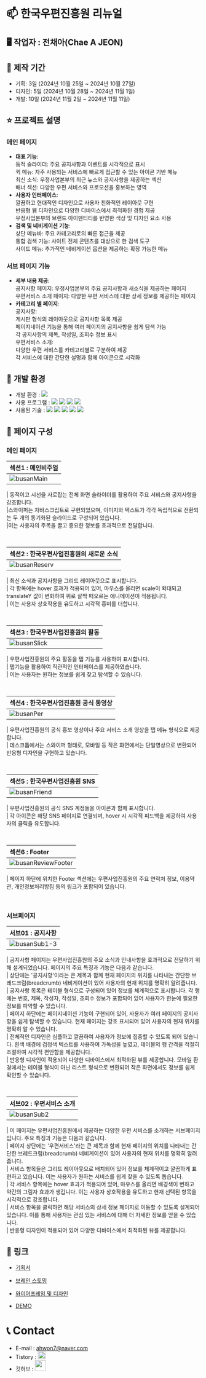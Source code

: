 # 📫 한국우편진흥원 리뉴얼

## 🖥 작업자 : 전채아(Chae A JEON)

## 📅 제작 기간
- 기획: 3일 (2024년 10월 25일 ~ 2024년 10월 27일)
- 디자인: 5일 (2024년 10월 28일 ~ 2024년 11월 1일)
- 개발: 10일 (2024년 11월 2일 ~ 2024년 11월 11일)

## ⭐️ 프로젝트 설명

### 메인 페이지 
- <b>대표 기능</b>: <br>
           동적 슬라이더: 주요 공지사항과 이벤트를 시각적으로 표시<br>
           퀵 메뉴: 자주 사용되는 서비스에 빠르게 접근할 수 있는 아이콘 기반 메뉴<br>
           최신 소식: 우정사업본부의 최근 뉴스와 공지사항을 제공하는 섹션<br>
           배너 섹션: 다양한 우편 서비스와 프로모션을 홍보하는 영역<br>
- <b>사용자 인터페이스</b>:<br>
                   깔끔하고 현대적인 디자인으로 사용자 친화적인 레이아웃 구현<br>
                   반응형 웹 디자인으로 다양한 디바이스에서 최적화된 경험 제공<br>
                   우정사업본부의 브랜드 아이덴티티를 반영한 색상 및 디자인 요소 사용<br>
- <b>검색 및 네비게이션 기능</b>:<br>
                        상단 메뉴바: 주요 카테고리로의 빠른 접근을 제공<br>
                        통합 검색 기능: 사이트 전체 콘텐츠를 대상으로 한 검색 도구<br>
                        사이드 메뉴: 추가적인 네비게이션 옵션을 제공하는 확장 가능한 메뉴<br>

### 서브 페이지 기능

- <b>세부 내용 제공</b>:<br>
  공지사항 페이지: 우정사업본부의 주요 공지사항과 새소식을 제공하는 페이지<br>
  우편서비스 소개 페이지: 다양한 우편 서비스에 대한 상세 정보를 제공하는 페이지<br>
- <b>카테고리 별 페이지</b>: <br>
공지사항:<br>
게시판 형식의 레이아웃으로 공지사항 목록 제공<br>
페이지네이션 기능을 통해 여러 페이지의 공지사항을 쉽게 탐색 가능<br>
각 공지사항의 제목, 작성일, 조회수 정보 표시<br>
우편서비스 소개:<br>
다양한 우편 서비스를 카테고리별로 구분하여 제공<br>
각 서비스에 대한 간단한 설명과 함께 아이콘으로 시각화


## 💾 개발 환경

- 개발 환경 : <img src="https://img.shields.io/badge/windows10-0078D6?style=flat-square&logo=windows10&logoColor=white"/>
- 사용 프로그램 : <img src="https://img.shields.io/badge/Vs code-007ACC?style=flat-square&logo=visualstudiocode&logoColor=white"/> <img src="https://img.shields.io/badge/Photoshop-31A8FF?style=flat-square&logo=adobephotoshop&logoColor=white"/> <img src="https://img.shields.io/badge/Illustrator-f8a829?style=flat-square&logo=adobeillustrator&logoColor=white"/> <img src="https://img.shields.io/badge/figma-F24E1E?style=flat-square&logo=figma&logoColor=white"/>
- 사용된 기술 :
  <img src="https://img.shields.io/badge/html5-E34F26?style=flat-square&logo=html5&logoColor=white"> <img src="https://img.shields.io/badge/css3-1572B6?style=flat-square&logo=css3&logoColor=white"> <img src="https://img.shields.io/badge/jQuery-0769AD?style=flat-square&logo=jQuery&logoColor=white"> <img src="https://img.shields.io/badge/JavaScript-F7DF1E?style=flat-square&logo=JavaScript&logoColor=white"> <img src="https://img.shields.io/badge/Swiper-6332F6?style=flat-square&logo=Swiper&logoColor=white">



## 📝 페이지 구성

### 메인 페이지

| 섹션1 : 메인비주얼                                                                                                      |
| :---------------------------------------------------------------------------------------------------------------------- |
| ![busanMain]() |

| 동적이고 시선을 사로잡는 전체 화면 슬라이더를 활용하여 주요 서비스와 공지사항을 강조합니다.<br> 
|스와이퍼는 자바스크립트로 구현되었으며, 이미지와 텍스트가 각각 독립적으로 전환되는 두 개의 동기화된 슬라이드로 구성되어 있습니다.<br> 
|이는 사용자의 주목을 끌고 중요한 정보를 효과적으로 전달합니다.

<br>

| 섹션2 : 한국우편사업진흥원의 새로운 소식                                                                                           |
| :------------------------------------------------------------------------------------------------------------------------ |
| ![busanReserv]() |

| 최신 소식과 공지사항을 그리드 레이아웃으로 표시합니다. <br>
| 각 항목에는 hover 효과가 적용되어 있어, 마우스를 올리면 scale이 확대되고 translateY 값이 변화하여 위로 살짝 떠오르는 애니메이션이 적용됩니다.<br> 
| 이는 사용자 상호작용을 유도하고 시각적 흥미를 더합니다.

<br>

| 섹션3 : 한국우편사업진흥원의 활동                                                                                                          |
| :----------------------------------------------------------------------------------------------------------------------- |
| ![busanSlick]() |

| 우편사업진흥원의 주요 활동을 탭 기능를 사용하여 표시합니다.<br> 
| 탭기능을 활용하여 직관적인 인터페이스를 제공하였습니다.<br> 
| 이는 사용자는 원하는 정보를 쉽게 찾고 탐색할 수 있습니다.

<br>

| 섹션4 : 한국우편사업진흥원 공식 동영상                                                                                                           |
| :--------------------------------------------------------------------------------------------------------------------- |
| ![busanPer]() |

| 우편사업진흥원의 공식 홍보 영상이나 주요 서비스 소개 영상을 탭 메뉴 형식으로 제공합니다.<br> 
| 데스크톱에서는 스와이퍼 형태로, 모바일 등 작은 화면에서는 단일영상으로 변환되어 반응형 디자인을 구현하고 있습니다.

<br>

| 섹션5 : 한국우편사업진흥원 SNS                                                                                                        |
| :------------------------------------------------------------------------------------------------------------------------ |
| ![busanFriend]() |

| 우편사업진흥원의 공식 SNS 계정들을 아이콘과 함께 표시합니다.<br> 
| 각 아이콘은 해당 SNS 페이지로 연결되며, hover 시 시각적 피드백을 제공하여 사용자의 클릭을 유도합니다.

<br>

| 섹션6 : Footer                                                                                                           |
| :------------------------------------------------------------------------------------------------------------------------------ |
| ![busanReviewFooter]() |

|  페이지 하단에 위치한 Footer 섹션에는 우편사업진흥원의 주요 연락처 정보, 이용약관, 개인정보처리방침 등의 링크가 포함되어 있습니다.

<br>

### 서브페이지

| 서브01 : 공지사항                                                                                                        |
| :------------------------------------------------------------------------------------------------------------------------ |
| ![busanSub1-3]() |

| 공지사항 페이지는 우편사업진흥원의 주요 소식과 안내사항을 효과적으로 전달하기 위해 설계되었습니다. 페이지의 주요 특징과 기능은 다음과 같습니다.<br> 
| 상단에는 '공지사항'이라는 큰 제목과 함께 현재 페이지의 위치를 나타내는 간단한 브레드크럼(breadcrumb) 네비게이션이 있어 사용자의 현재 위치를 명확히 알려줍니다.<br> 
| 공지사항 목록은 테이블 형식으로 구성되어 있어 정보를 체계적으로 표시합니다. 각 행에는 번호, 제목, 작성자, 작성일, 조회수 정보가 포함되어 있어 사용자가 한눈에 필요한 정보를 파악할 수 있습니다.<br> 
| 페이지 하단에는 페이지네이션 기능이 구현되어 있어, 사용자가 여러 페이지의 공지사항을 쉽게 탐색할 수 있습니다. 현재 페이지는 강조 표시되어 있어 사용자의 현재 위치를 명확히 알 수 있습니다.<br> 
| 전체적인 디자인은 심플하고 깔끔하여 사용자가 정보에 집중할 수 있도록 되어 있습니다. 흰색 배경에 검정색 텍스트를 사용하여 가독성을 높였고, 테이블의 행 간격을 적절히 조절하여 시각적 편안함을 제공합니다.<br> 
| 반응형 디자인이 적용되어 다양한 디바이스에서 최적화된 뷰를 제공합니다. 모바일 환경에서는 테이블 형식이 아닌 리스트 형식으로 변환되어 작은 화면에서도 정보를 쉽게 확인할 수 있습니다.<br> 

<br>

| 서브02 : 우편서비스 소개                                                                                                       |
| :---------------------------------------------------------------------------------------------------------------------- |
| ![busanSub2]() |

| 이 페이지는 우편사업진흥원에서 제공하는 다양한 우편 서비스를 소개하는 서브페이지입니다. 주요 특징과 기능은 다음과 같습니다.<br> 
| 페이지 상단에는 '우편서비스'라는 큰 제목과 함께 현재 페이지의 위치를 나타내는 간단한 브레드크럼(breadcrumb) 네비게이션이 있어 사용자의 현재 위치를 명확히 알려줍니다.<br> 
| 서비스 항목들은 그리드 레이아웃으로 배치되어 있어 정보를 체계적이고 깔끔하게 표현하고 있습니다. 이는 사용자가 원하는 서비스를 쉽게 찾을 수 있도록 돕습니다.<br> 
| 각 서비스 항목에는 hover 효과가 적용되어 있어, 마우스를 올리면 배경색이 변하고 약간의 그림자 효과가 생깁니다. 이는 사용자 상호작용을 유도하고 현재 선택된 항목을 시각적으로 강조합니다.<br> 
| 서비스 항목을 클릭하면 해당 서비스의 상세 정보 페이지로 이동할 수 있도록 설계되어 있습니다. 이를 통해 사용자는 관심 있는 서비스에 대해 더 자세한 정보를 얻을 수 있습니다.<br> 
| 반응형 디자인이 적용되어 있어 다양한 디바이스에서 최적화된 뷰를 제공합니다. 

## 🔗 링크

- [기획서](https://docs.google.com/presentation/d/e/2PACX-1vSRPFusNZ-TxYgtPGHedFYUDr0O1gXHYkDOqyT1r7J8V4E2ELbkbU-KsKfay5a2M938kb45RqSEr5Lb/pub?start=false&loop=false&delayms=3000)
  
- [브레인 스토밍](https://www.figma.com/board/t5tlvgOl4THvcdCaKpV5Ps/%EA%B3%B5%EA%B3%B5%EA%B8%B0%EA%B4%80-%EB%A6%AC%EB%89%B4%EC%96%BC_%EC%A0%84%EC%B1%84%EC%95%84?node-id=0-1&t=oBG2ojBD84wX4vPW-1)

- [와이어프레임 및 디자인](https://www.figma.com/design/pgjrEDeQH0x6ogzVNMS6hA/%EA%B3%B5%EA%B3%B5%EA%B8%B0%EA%B4%80-%EB%A6%AC%EB%89%B4%EC%96%BC_%EC%A0%84%EC%B1%84%EC%95%84?node-id=121-341&t=K5y2eRG6dNCuzWds-1)
  
- [DEMO](https://jeon-chaea.github.io/KoreaPostalServiceAgency_Portfolio/)


# 📞 Contact

- E-mail : ahwon7@naver.com
- Tistory : <a href="https://chaea-note.tistory.com/">
  <img src="https://i.namu.wiki/i/CNVaHZuf0Gh8FzOCf15jCbi5hULtTNYHUrf_5U2bD-uAbShxafelnrNhFULo7O0JAZeTTq6_bSveUA5mOVtlyQ.svg" height="20px"/>
  </a>
- 깃허브 : <a href="https://github.com/Jeon-ChaeA">
  <img src="https://user-images.githubusercontent.com/68724828/185908612-22f4d219-78a7-4de7-bb02-deecaa63bffa.png" height="28px"/>
  </a>
